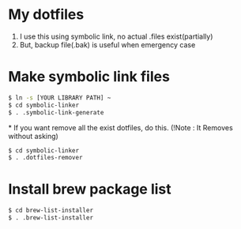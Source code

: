 # My dotfiles

1. I use this using symbolic link, no actual .files exist(partially)
2. But, backup file(.bak) is useful when emergency case

# Make symbolic link files

```sh
$ ln -s [YOUR LIBRARY PATH] ~
$ cd symbolic-linker
$ . .symbolic-link-generate
```

\* If you want remove all the exist dotfiles, do this. (!Note : It Removes without asking)
```sh
$ cd symbolic-linker
$ . .dotfiles-remover
```

# Install brew package list
```sh
$ cd brew-list-installer
$ . .brew-list-installer
```
